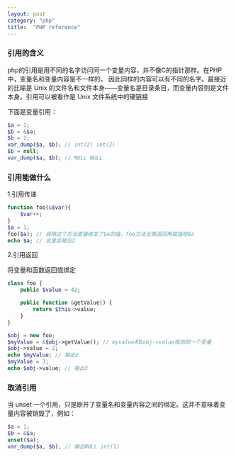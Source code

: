 ```yaml
---
layout: post
category: "php"
title:  "PHP reference"
---
```


### 引用的含义
php的引用是用不同的名字访问同一个变量内容，并不像C的指针那样。在PHP 中，变量名和变量内容是不一样的， 因此同样的内容可以有不同的名字。最接近的比喻是 Unix 的文件名和文件本身——变量名是目录条目，而变量内容则是文件本身。引用可以被看作是 Unix 文件系统中的硬链接

下面是变量引用：
```php
$a = 1;
$b = &$a;
$b = 2;
var_dump($a, $b); // int(2) int(2)
$b = null;
var_dump($a, $b); // NULL NULL
```

### 引用能做什么
1.引用传递
```php
function foo(&$var){
    $var++;
}
$a = 1;
foo($a); // 调用这个方法直接改变了$a的值，foo方法无需返回再赋值给$a
echo $a; // 这里会输出2
```
2.引用返回

将变量和函数返回值绑定
```php
class foo {
    public $value = 42;

    public function &getValue() {
        return $this->value;
    }
}

$obj = new foo;
$myValue = &$obj->getValue(); // myvalue和$obj->value指向同一个变量
$obj->value = 2;
echo $myValue; // 输出2
$myValue = 3;
echo $obj->value; // 输出3
```

### 取消引用
当 unset 一个引用，只是断开了变量名和变量内容之间的绑定。这并不意味着变量内容被销毁了，例如：
```php
$a = 1;
$b = &$a;
unset($a);
var_dump($a, $b); // 输出NULL int(1)
```